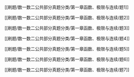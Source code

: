 
[[刷题/数一数二公共部分真题分类/第一章函数、极限与连续/题1]]

[[刷题/数一数二公共部分真题分类/第一章函数、极限与连续/题2]]

[[刷题/数一数二公共部分真题分类/第一章函数、极限与连续/题3]]

[[刷题/数一数二公共部分真题分类/第一章函数、极限与连续/题4]]

[[刷题/数一数二公共部分真题分类/第一章函数、极限与连续/题5]]

[[刷题/数一数二公共部分真题分类/第一章函数、极限与连续/题6]]

[[刷题/数一数二公共部分真题分类/第一章函数、极限与连续/题7]]
